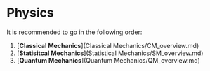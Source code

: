 # Physics

It is recommended to go in the following order:

1. [**Classical Mechanics**](Classical Mechanics/CM_overview.md)
2. [**Statisitcal Mechanics**](Statistical Mechanics/SM_overview.md)
3. [**Quantum Mechanics**](Quantum Mechanics/QM_overview.md)